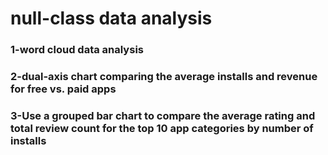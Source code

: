 # null-class data analysis

### 1-word cloud data analysis
### 2-dual-axis chart comparing the average installs and revenue for free vs. paid apps 
### 3-Use a grouped bar chart to compare the average rating and total review count for the top 10 app categories by number of installs
